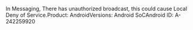 In Messaging, There has unauthorized broadcast, this could cause Local Deny of Service.Product: AndroidVersions: Android SoCAndroid ID: A-242259920